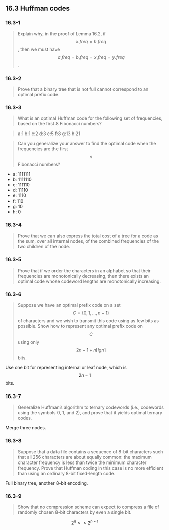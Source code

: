 ## 16.3 Huffman codes

### 16.3-1

> Explain why, in the proof of Lemma 16.2, if $$x.freq = b.freq$$, then we must have $$a.freq = b.freq = x.freq = y.freq$$.

### 16.3-2

> Prove that a binary tree that is not full cannot correspond to an optimal prefix code.

### 16.3-3

> What is an optimal Huffman code for the following set of frequencies, based on
the first 8 Fibonacci numbers? 

> a:1 b:1 c:2 d:3 e:5 f:8 g:13 h:21 

> Can you generalize your answer to find the optimal code when the frequencies are the first $$n$$ Fibonacci numbers?

* a: 1111111
* b: 1111110
* c: 111110
* d: 11110
* e: 1110
* f: 110
* g: 10
* h: 0

### 16.3-4

> Prove that we can also express the total cost of a tree for a code as the sum, over all internal nodes, of the combined frequencies of the two children of the node.

### 16.3-5

> Prove that if we order the characters in an alphabet so that their frequencies are monotonically decreasing, then there exists an optimal code whose codeword lengths are monotonically increasing.

### 16.3-6

> Suppose we have an optimal prefix code on a set $$C = \{0, 1, \dots, n - 1\}$$ of characters and we wish to transmit this code using as few bits as possible. Show how to represent any optimal prefix code on $$C$$ using only $$2n - 1 + n \lceil lg n \rceil$$ bits.

Use one bit for representing internal or leaf node, which is $$2n - 1$$ bits.

### 16.3-7

> Generalize Huffman’s algorithm to ternary codewords (i.e., codewords using the symbols 0, 1, and 2), and prove that it yields optimal ternary codes.

Merge three nodes.

### 16.3-8

> Suppose that a data file contains a sequence of 8-bit characters such that all 256 characters are about equally common: the maximum character frequency is less than twice the minimum character frequency. Prove that Huffman coding in this case is no more efficient than using an ordinary 8-bit fixed-length code.

Full binary tree, another 8-bit encoding.

### 16.3-9

> Show that no compression scheme can expect to compress a file of randomly chosen 8-bit characters by even a single bit.

$$2^n >> 2^{n-1}$$
